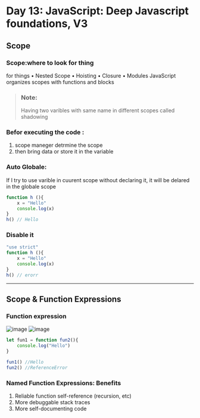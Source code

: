 # Day 13: JavaScript: Deep Javascript foundations, V3
## Scope
###  Scope:where to look for thing
for things
• Nested Scope
• Hoisting
• Closure
• Modules
JavaScript organizes scopes with functions and blocks

> ### Note:
>  Having two varibles with same name in different scopes called shadowing

### **Befor executing the code :**

1. scope maneger detrmine the scope
2. then bring data or store it in the variable

###  Auto Globale: 

If I try to use varible in cuurent scope without declaring it, it will be delared in the globale scope

```javaScript
function h (){
    x = "Hello"
    console.log(x)
}
h() // Hello
```

### Disable it 

```javaScript
"use strict" 
function h (){
    x = "Hello"
    console.log(x)
}
h() // erorr
```
******************************************************************************************************************************
## Scope & Function Expressions


### Function expression 
![image](https://github.com/AnwarMelhem/Mastering_JavaScript_in_20_Days/assets/97465642/0bacb49c-37b8-4dc5-964e-bb978b778042)
![image](https://github.com/AnwarMelhem/Mastering_JavaScript_in_20_Days/assets/97465642/11fd47ef-4e20-4bcb-b7cd-bdda445e5867)

```javaScript
let fun1 = function fun2(){
    console.log("Hello")
}

fun1() //Hello
fun2() //ReferenceError
```

### Named Function Expressions: Benefits

1. Reliable function self-reference (recursion, etc)
2. More debuggable stack traces
3. More self-documenting code

   
